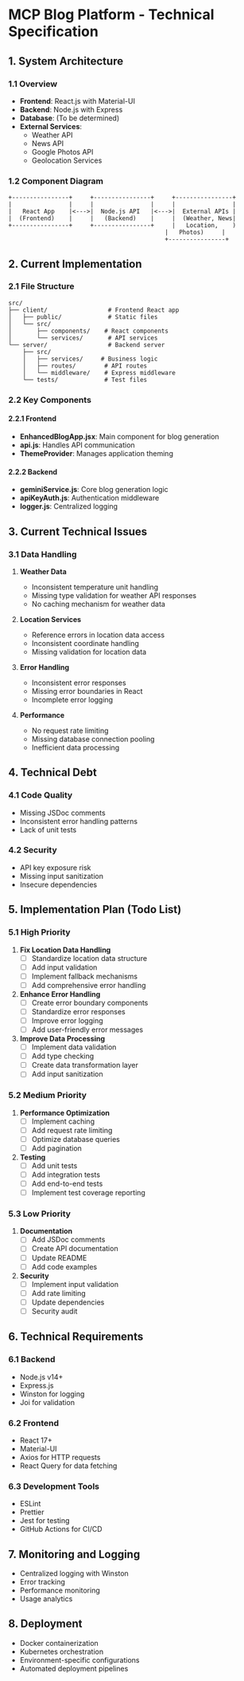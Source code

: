 # MCP Blog Platform - Technical Specification

## 1. System Architecture

### 1.1 Overview
- **Frontend**: React.js with Material-UI
- **Backend**: Node.js with Express
- **Database**: (To be determined)
- **External Services**:
  - Weather API
  - News API
  - Google Photos API
  - Geolocation Services

### 1.2 Component Diagram
```
+----------------+     +----------------+     +----------------+
|                |     |                |     |                |
|   React App    |<--->|  Node.js API   |<--->|  External APIs |
|  (Frontend)    |     |   (Backend)    |     |  (Weather, News|
+----------------+     +----------------+     |   Location,    )
                                            |   Photos)     |
                                            +----------------+
```

## 2. Current Implementation

### 2.1 File Structure
```
src/
├── client/                 # Frontend React app
│   ├── public/             # Static files
│   └── src/
│       ├── components/    # React components
│       └── services/       # API services
└── server/                 # Backend server
    ├── src/
    │   ├── services/     # Business logic
    │   ├── routes/        # API routes
    │   └── middleware/    # Express middleware
    └── tests/             # Test files
```

### 2.2 Key Components

#### 2.2.1 Frontend
- **EnhancedBlogApp.jsx**: Main component for blog generation
- **api.js**: Handles API communication
- **ThemeProvider**: Manages application theming

#### 2.2.2 Backend
- **geminiService.js**: Core blog generation logic
- **apiKeyAuth.js**: Authentication middleware
- **logger.js**: Centralized logging

## 3. Current Technical Issues

### 3.1 Data Handling
1. **Weather Data**
   - Inconsistent temperature unit handling
   - Missing type validation for weather API responses
   - No caching mechanism for weather data

2. **Location Services**
   - Reference errors in location data access
   - Inconsistent coordinate handling
   - Missing validation for location data

3. **Error Handling**
   - Inconsistent error responses
   - Missing error boundaries in React
   - Incomplete error logging

4. **Performance**
   - No request rate limiting
   - Missing database connection pooling
   - Inefficient data processing

## 4. Technical Debt

### 4.1 Code Quality
- Missing JSDoc comments
- Inconsistent error handling patterns
- Lack of unit tests

### 4.2 Security
- API key exposure risk
- Missing input sanitization
- Insecure dependencies

## 5. Implementation Plan (Todo List)

### 5.1 High Priority
1. **Fix Location Data Handling**
   - [ ] Standardize location data structure
   - [ ] Add input validation
   - [ ] Implement fallback mechanisms
   - [ ] Add comprehensive error handling

2. **Enhance Error Handling**
   - [ ] Create error boundary components
   - [ ] Standardize error responses
   - [ ] Improve error logging
   - [ ] Add user-friendly error messages

3. **Improve Data Processing**
   - [ ] Implement data validation
   - [ ] Add type checking
   - [ ] Create data transformation layer
   - [ ] Add input sanitization

### 5.2 Medium Priority
1. **Performance Optimization**
   - [ ] Implement caching
   - [ ] Add request rate limiting
   - [ ] Optimize database queries
   - [ ] Add pagination

2. **Testing**
   - [ ] Add unit tests
   - [ ] Add integration tests
   - [ ] Add end-to-end tests
   - [ ] Implement test coverage reporting

### 5.3 Low Priority
1. **Documentation**
   - [ ] Add JSDoc comments
   - [ ] Create API documentation
   - [ ] Update README
   - [ ] Add code examples

2. **Security**
   - [ ] Implement input validation
   - [ ] Add rate limiting
   - [ ] Update dependencies
   - [ ] Security audit

## 6. Technical Requirements

### 6.1 Backend
- Node.js v14+
- Express.js
- Winston for logging
- Joi for validation

### 6.2 Frontend
- React 17+
- Material-UI
- Axios for HTTP requests
- React Query for data fetching

### 6.3 Development Tools
- ESLint
- Prettier
- Jest for testing
- GitHub Actions for CI/CD

## 7. Monitoring and Logging
- Centralized logging with Winston
- Error tracking
- Performance monitoring
- Usage analytics

## 8. Deployment
- Docker containerization
- Kubernetes orchestration
- Environment-specific configurations
- Automated deployment pipelines
